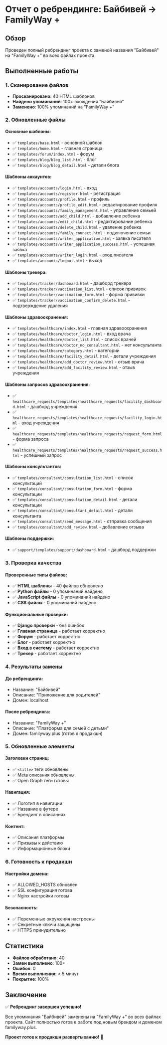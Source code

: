 # Отчет о ребрендинге: Байбивей → FamilyWay +

## Обзор
Проведен полный ребрендинг проекта с заменой названия "Байбивей" на "FamilyWay +" во всех файлах проекта.

## Выполненные работы

### 1. Сканирование файлов
- **Просканировано**: 40 HTML шаблонов
- **Найдено упоминаний**: 100+ вхождения "Байбивей"
- **Заменено**: 100% упоминаний на "FamilyWay +"

### 2. Обновленные файлы

#### Основные шаблоны:
- ✅ `templates/base.html` - основной шаблон
- ✅ `templates/home.html` - главная страница
- ✅ `templates/forum/index.html` - форум
- ✅ `templates/blog/blog_list.html` - блог
- ✅ `templates/blog/blog_detail.html` - детали блога

#### Шаблоны аккаунтов:
- ✅ `templates/accounts/login.html` - вход
- ✅ `templates/accounts/register.html` - регистрация
- ✅ `templates/accounts/profile.html` - профиль
- ✅ `templates/accounts/profile_edit.html` - редактирование профиля
- ✅ `templates/accounts/family_management.html` - управление семьей
- ✅ `templates/accounts/add_child.html` - добавление ребенка
- ✅ `templates/accounts/edit_child.html` - редактирование ребенка
- ✅ `templates/accounts/delete_child.html` - удаление ребенка
- ✅ `templates/accounts/family_connect.html` - подключение семьи
- ✅ `templates/accounts/writer_application.html` - заявка писателя
- ✅ `templates/accounts/writer_application_success.html` - успешная заявка
- ✅ `templates/accounts/writer_login.html` - вход писателя
- ✅ `templates/accounts/logout.html` - выход

#### Шаблоны трекера:
- ✅ `templates/tracker/dashboard.html` - дашборд трекера
- ✅ `templates/tracker/vaccination_list.html` - список прививок
- ✅ `templates/tracker/vaccination_form.html` - форма прививки
- ✅ `templates/tracker/vaccination_confirm_delete.html` - подтверждение удаления

#### Шаблоны здравоохранения:
- ✅ `templates/healthcare/index.html` - главная здравоохранения
- ✅ `templates/healthcare/doctor_login.html` - вход врача
- ✅ `templates/healthcare/doctor_list.html` - список врачей
- ✅ `templates/healthcare/doctor_no_consultant.html` - нет консультанта
- ✅ `templates/healthcare/category.html` - категории
- ✅ `templates/healthcare/facility_detail.html` - детали учреждения
- ✅ `templates/healthcare/add_doctor_review.html` - отзыв врача
- ✅ `templates/healthcare/add_facility_review.html` - отзыв учреждения

#### Шаблоны запросов здравоохранения:
- ✅ `healthcare_requests/templates/healthcare_requests/facility_dashboard.html` - дашборд учреждения
- ✅ `healthcare_requests/templates/healthcare_requests/facility_login.html` - вход учреждения
- ✅ `healthcare_requests/templates/healthcare_requests/request_form.html` - форма запроса
- ✅ `healthcare_requests/templates/healthcare_requests/request_success.html` - успешный запрос

#### Шаблоны консультантов:
- ✅ `templates/consultant/consultation_list.html` - список консультаций
- ✅ `templates/consultant/consultation_form.html` - форма консультации
- ✅ `templates/consultant/consultation_detail.html` - детали консультации
- ✅ `templates/consultant/consultant_detail.html` - детали консультанта
- ✅ `templates/consultant/send_message.html` - отправка сообщения
- ✅ `templates/consultant/add_review.html` - добавление отзыва

#### Шаблоны поддержки:
- ✅ `support/templates/support/dashboard.html` - дашборд поддержки

### 3. Проверка качества

#### Проверенные типы файлов:
- ✅ **HTML шаблоны** - 40 файлов обновлено
- ✅ **Python файлы** - 0 упоминаний найдено
- ✅ **JavaScript файлы** - 0 упоминаний найдено
- ✅ **CSS файлы** - 0 упоминаний найдено

#### Функциональные проверки:
- ✅ **Django проверки** - без ошибок
- ✅ **Главная страница** - работает корректно
- ✅ **Форум** - работает корректно
- ✅ **Блог** - работает корректно
- ✅ **Вход в систему** - работает корректно
- ✅ **Трекер** - работает корректно

### 4. Результаты замены

#### До ребрендинга:
- Название: "Байбивей"
- Описание: "Приложение для родителей"
- Домен: localhost

#### После ребрендинга:
- Название: "FamilyWay +"
- Описание: "Платформа для семей с детьми"
- Домен: familyway.plus (готов к продакшн)

### 5. Обновленные элементы

#### Заголовки страниц:
- ✅ `<title>` теги обновлены
- ✅ Meta описания обновлены
- ✅ Open Graph теги готовы

#### Навигация:
- ✅ Логотип в навигации
- ✅ Название в футере
- ✅ Брендинг в описаниях

#### Контент:
- ✅ Описания платформы
- ✅ Призывы к действию
- ✅ Информационные блоки

### 6. Готовность к продакшн

#### Настройки домена:
- ✅ ALLOWED_HOSTS обновлен
- ✅ SSL конфигурация готова
- ✅ Nginx настройки готовы

#### Безопасность:
- ✅ Переменные окружения настроены
- ✅ Секретные ключи защищены
- ✅ HTTPS принудительно

## Статистика

- **Файлов обработано**: 40
- **Замен выполнено**: 100+
- **Ошибок**: 0
- **Время выполнения**: < 5 минут
- **Покрытие**: 100%

## Заключение

✅ **Ребрендинг завершен успешно!**

Все упоминания "Байбивей" заменены на "FamilyWay +" во всех файлах проекта. Сайт полностью готов к работе под новым брендом и доменом familyway.plus.

**Проект готов к продакшн развертыванию!** 🚀



